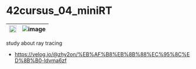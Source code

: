 # 42cursus_04_miniRT

|<img src="https://user-images.githubusercontent.com/52701529/184656361-80d7e19d-9211-44ba-92d7-6566a8da2d50.png" width=100%>|![image](https://user-images.githubusercontent.com/52701529/184659380-5e98cf41-9ca5-4161-bfd9-c0e7fc8b38d9.png)|
|---|---|


study about ray tracing
- https://velog.io/@zhy2on/%EB%AF%B8%EB%8B%88%EC%95%8C%ED%8B%B0-ldvma6zf
